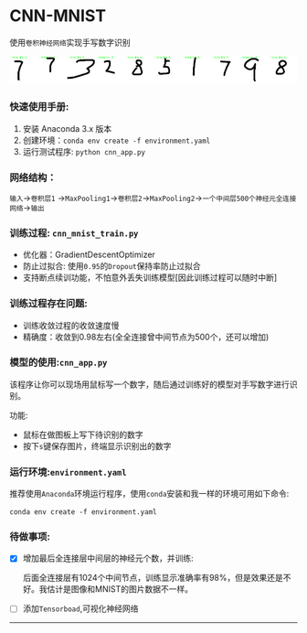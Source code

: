 # CNN-MNIST
使用`卷积神经网络`实现手写数字识别

<img src="./src/pic/0.png" width="10%"><img src="./src/pic/1.png" width="10%"><img src="./src/pic/2.png" width="10%"><img src="./src/pic/3.png" width="10%"><img src="./src/pic/4.png" width="10%"><img src="./src/pic/5.png" width="10%"><img src="./src/pic/6.png" width="10%"><img src="./src/pic/7.png" width="10%"><img src="./src/pic/8.png" width="10%"><img src="./src/pic/9.png" width="10%">



### 快速使用手册:

1. 安装 Anaconda 3.x 版本
2. 创建环境：`conda env create -f environment.yaml`
3. 运行测试程序: `python cnn_app.py`



### 网络结构：

`输入`->`卷积层1` ->`MaxPooling1`->`卷积层2`->`MaxPooling2`->`一个中间层500个神经元全连接网络`->`输出`



### 训练过程: `cnn_mnist_train.py`

- 优化器：GradientDescentOptimizer
- 防止过拟合: 使用`0.95`的`Dropout`保持率防止过拟合
- 支持断点续训功能，不怕意外丢失训练模型[因此训练过程可以随时中断]

### 训练过程存在问题:

- 训练收敛过程的收敛速度慢
- 精确度：收敛到0.98左右(全全连接曾中间节点为500个，还可以增加)



### 模型的使用:`cnn_app.py`

该程序让你可以现场用鼠标写一个数字，随后通过训练好的模型对手写数字进行识别。

功能:

- 鼠标在做图板上写下待识别的数字
- 按下`s`键保存图片，终端显示识别出的数字



### 运行环境:`environment.yaml`

推荐使用`Anaconda`环境运行程序，使用`conda`安装和我一样的环境可用如下命令:

```
conda env create -f environment.yaml
```



### 待做事项:

- [x] 增加最后全连接层中间层的神经元个数，并训练:

  后面全连接层有1024个中间节点，训练显示准确率有98%，但是效果还是不好。我估计是图像和MNIST的图片数据不一样。

- [ ] 添加`Tensorboad`,可视化神经网络

---